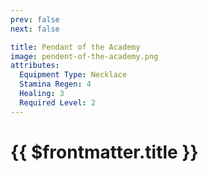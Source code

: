 ```yaml
---
prev: false
next: false

title: Pendant of the Academy
image: pendent-of-the-academy.png
attributes:
  Equipment Type: Necklace
  Stamina Regen: 4
  Healing: 3
  Required Level: 2
---
```


# {{ $frontmatter.title }}

<MyItemComponent :item="$frontmatter" />


